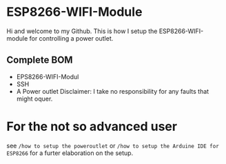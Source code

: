# ESP8266-WIFI-Module
Hi and welcome to my Github. This is how I setup the ESP8266-WIFI-module for controlling a power outlet. 
## Complete BOM
* EPS8266-WIFI-Modul
* SSH
* A Power outlet
Disclaimer: I take no responsibility for any faults that might oquer. 


# For the not so advanced user
see `/how to setup the poweroutlet` or `/how to setup the Arduine IDE for ESP8266` for a furter elaboration on the setup. 
